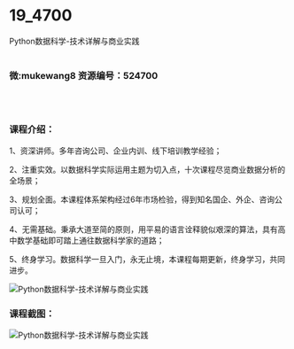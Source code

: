 # 19_4700
Python数据科学-技术详解与商业实践
<br/></br>
<h3>微:mukewang8 资源编号：524700</h3>
<br/></br>
<h3>课程介绍：</h3>
<p>1、资深讲师。多年咨询公司、企业内训、线下培训教学经验；</p>
<p>2、注重实效。以数据科学实际运用主题为切入点，十次课程尽览商业数据分析的全场景；</p>
<p>3、规划全面。本课程体系架构经过6年市场检验，得到知名国企、外企、咨询公司认可；</p>
<p>4、无需基础。秉承大道至简的原则，用平易的语言诠释貌似艰深的算法，具有高中数学基础即可踏上通往数据科学家的道路；</p>
<p>5、终身学习。数据科学一旦入门，永无止境，本课程每期更新，终身学习，共同进步。</p>
<p><img src="https://www.ko996.com/wp-content/uploads/img/2019/02/4-11-300x169.png" alt="Python数据科学-技术详解与商业实践"></p>
<h3>课程截图：</h3>
<p><img src="https://www.ko996.com/wp-content/uploads/img/2019/02/1-26.png" alt="Python数据科学-技术详解与商业实践"></p>
